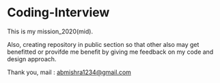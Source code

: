 # Coding-Interview
This is my mission_2020(mid). 

Also, creating repository in public section so that other also may get benefitted or provifde me benefit by giving me feedback on my code and design approach.


Thank you,
mail : abmishra1234@gmail.com
